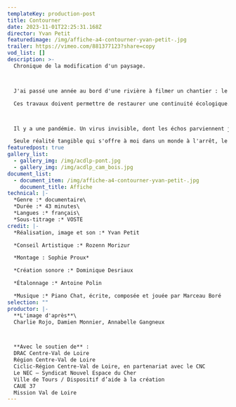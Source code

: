 ```yaml
---
templateKey: production-post
title: Contourner
date: 2023-11-01T22:25:31.168Z
director: Yvan Petit
featuredimage: /img/affiche-a4-contourner-yvan-petit-.jpg
trailer: https://vimeo.com/881377123?share=copy
vod_list: []
description: >-
  Chronique de la modification d'un paysage.



  J'ai passé une année au bord d'une rivière à filmer un chantier : le creusement d'un bras de rivière artificiel.

  Ces travaux doivent permettre de restaurer une continuité écologique.



  Il y a une pandémie. Un virus invisible, dont les échos parviennent jusqu'à ce huis-clos à ciel ouvert, à travers la succession des annonces gouvernementales. « Vagues », « seuils », « pics », « reflux ». Les mots font un travail de sape, d'érosion du réel, résonnent avec les images.

  Seule réalité tangible qui s'offre à moi dans un monde à l'arrêt, le mouvement des machines crée un ballet mécanique qui creuse, modèle, et façonne un paysage.
featuredpost: true
gallery_list:
  - gallery_img: /img/acdlp-pont.jpg
  - gallery_img: /img/acdlp_cam_bois.jpg
document_list:
  - document_item: /img/affiche-a4-contourner-yvan-petit-.jpg
    document_title: Affiche
technical: |-
  *Genre :* documentaire\
  *Durée :* 43 minutes\
  *Langues :* français\
  *Sous-titrage :* VOSTE
credit: |-
  *Réalisation, image et son :* Yvan Petit

  *Conseil Artistique :* Rozenn Morizur

  *Montage : Sophie Proux*

  *Création sonore :* Dominique Desriaux

  *Étalonnage :* Antoine Polin

  *Musique :* Piano Chat, écrite, composée et jouée par Marceau Boré
selection: ""
productor: |-
  **L'image d'après**\
  Charlie Rojo, Damien Monnier, Annabelle Gangneux



  **Avec le soutien de** :
  DRAC Centre-Val de Loire
  Région Centre-Val de Loire
  Ciclic-Région Centre-Val de Loire, en partenariat avec le CNC
  Le NEC – Syndicat Nouvel Espace du Cher
  Ville de Tours / Dispositif d’aide à la création
  CAUE 37
  Mission Val de Loire
---
```

